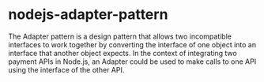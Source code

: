 # nodejs-adapter-pattern
The Adapter pattern is a design pattern that allows two incompatible interfaces to work together by converting the interface of one object into an interface that another object expects. In the context of integrating two payment APIs in Node.js, an Adapter could be used to make calls to one API using the interface of the other API.
